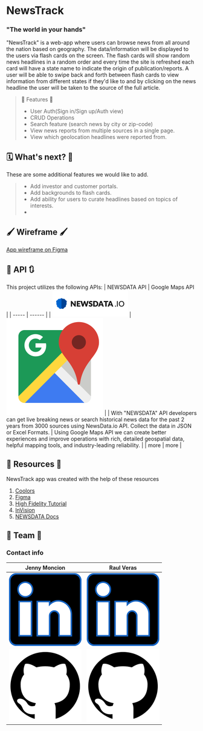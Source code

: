 # NewsTrack 

### "The world in your hands"

"NewsTrack" is a web-app where users can browse news from all around the nation based on geography. The data/information will be displayed to the users via flash cards on the screen. The flash cards will show random news headlines in a random order and every time the site is refreshed each card will have a state name to indicate the origin of publication/reports. A user will be able to swipe back and forth between flash cards to view information from different states if they'd like to and by clicking on the news headline the user will be taken to the source of the full article.


> 📌 Features 📌
>
> - User Auth(Sign in/Sign up/Auth view)
> - CRUD Operations
> - Search feature (search news by city or zip-code)
> - View news reports from multiple sources in a single page.
> - View which geolocation headlines were reported from.
>


## 🗓 What's next? 💭
These are some additional features we would like to add.
>
> - Add investor and customer portals. 
> - Add backgrounds to flash cards.
> - Add ability for users to curate headlines based on topics of interests.
> - 
> 

## 🖌️ Wireframe 🖌️
[App wireframe on Figma](https://www.figma.com/file/FUgpsQkrbDUjriwx0UDaDw/NewsTrack-Wireframe-Draft-1?node-id=0%3A1)


## 🔄 API 🔃
This project utilizes the following APIs:
| NEWSDATA API | Google Maps API  |
| ----- | ------ |
| [![Newsdata logo](src/img/logos/newsdataioAPI-Logo-1.png)](https://newsdata.io/)   | [![Google Maps logo](src/img/logos/google-maps1.png)](https://cloud.google.com/maps-platform/)  |
| With "NEWSDATA" API developers can get live breaking news or search historical news data for the past 2 years from 3000 sources using NewsData.io API. Collect the data in JSON or Excel Formats.  |  Using Google Maps API we can create better experiences and improve operations with rich, detailed geospatial data, helpful mapping tools, and industry-leading reliability.   |
| more  |  more  |



## 🔖 Resources 🔖
NewsTrack app was created with the help of these resources
1. [Coolors](https://coolors.co/)
2. [Figma](https://www.figma.com/community)
3. [High Fidelity Tutorial](https://www.youtube.com/watch?v=DLXgLazAYG0&ab_channel=RisingKirin)
4. [InVision](https://www.invisionapp.com/)
5. [NEWSDATA Docs](https://newsdata.io/docs)



## 🌠 Team 🌠
### Contact info
| **Jenny Moncion** | **Raul Veras** |
| ----- | ------ |
| [![LinkedIn](src/img/logos/linkedin-logo.svg)](https://www.linkedin.com/in/jenny-moncion-04535260/ "LinkedIn")   | [![LinkedIn](src/img/logos/linkedin-logo.svg)](https://www.linkedin.com/in/verasraul/ "LinkedIn") |
| [![GitHub](src/img/logos/github-logo.svg)](https://github.com/didelma "didelma")  |  [![GitHub](src/img/logos/github-logo.svg)](https://github.com/verasraul)  |
